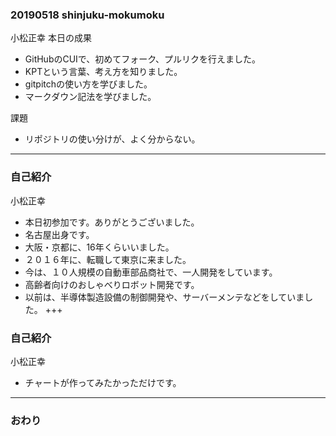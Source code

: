### 20190518 shinjuku-mokumoku
小松正幸
本日の成果
* GitHubのCUIで、初めてフォーク、プルリクを行えました。
* KPTという言葉、考え方を知りました。
* gitpitchの使い方を学びました。
* マークダウン記法を学びました。

課題
* リポジトリの使い分けが、よく分からない。

---
### 自己紹介
小松正幸

* 本日初参加です。ありがとうございました。
* 名古屋出身です。
* 大阪・京都に、16年くらいいました。
* ２０１６年に、転職して東京に来ました。
* 今は、１０人規模の自動車部品商社で、一人開発をしています。
* 高齢者向けのおしゃべりロボット開発です。
* 以前は、半導体製造設備の制御開発や、サーバーメンテなどをしていました。
+++

### 自己紹介
小松正幸
* チャートが作ってみたかっただけです。

<canvas data-chart="radar">
<!--
{
 "data": {
  "labels": ["dialogflow", "水泳", "python", "コイン集め", "raspberryPi", "ダイエット", "Node.js", "銭湯"],
  "datasets": [
   {
    "data":[30, 10, 30, 20, 40, 30, 10, 50],
    "label":"現状",
    "backgroundColor":"rgba(80,160,240,.8)"
   },
   {
    "data":[50, 50, 70, 40, 30, 80, 20, 50],
    "label":"これからの意気込み",
    "backgroundColor":"rgba(240,160,80,.8)"
   }
  ]
 },
 "options": { "responsive": "true", "scale":{"ticks":{"min":0, "max":100}}}
}
-->
</canvas>

---


### おわり
